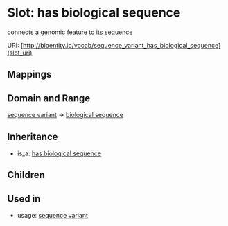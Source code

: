 # Slot: has biological sequence


connects a genomic feature to its sequence

URI: [http://bioentity.io/vocab/sequence_variant_has_biological_sequence](slot_uri)
## Mappings

## Domain and Range

[sequence variant](SequenceVariant.md) -> [biological sequence](BiologicalSequence.md)
## Inheritance

 *  is_a: [has biological sequence](has_biological_sequence.md)
## Children

## Used in

 *  usage: [sequence variant](SequenceVariant.md)
